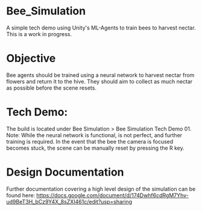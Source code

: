 # Bee_Simulation
A simple tech demo using Unity's ML-Agents to train bees to harvest nectar. This is a work in progress.

# Objective
Bee agents should be trained using a neural network to harvest nectar from flowers and return it to the hive. They should aim to collect as much nectar as possible before the scene resets. 

# Tech Demo:
The build is located under Bee Simulation > Bee Simulation Tech Demo 01.
Note: While the neural network is functional, is not perfect, and further training is required. In the event that the bee the camera is focused becomes stuck, the scene can be manually reset by pressing the R key.

# Design Documentation
Further documentation covering a high level design of the simulation can be found here: https://docs.google.com/document/d/174Dwhf6cdRgM7Yhv-ud9BeT3H_bCz9Y4X_8sZXI461c/edit?usp=sharing
